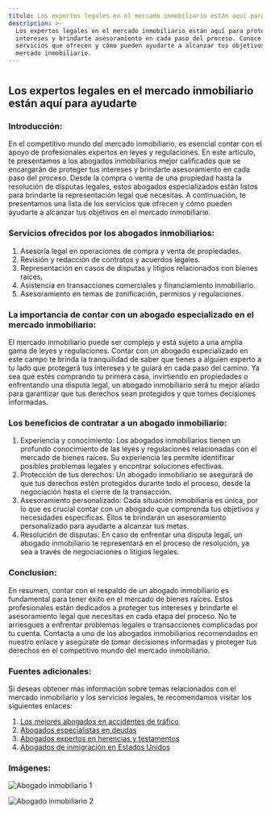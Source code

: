 ```yaml
---
titulo: Los expertos legales en el mercado inmobiliario están aquí para ayudarte
descripcion: >-
  Los expertos legales en el mercado inmobiliario están aquí para proteger tus
  intereses y brindarte asesoramiento en cada paso del proceso. Conoce los
  servicios que ofrecen y cómo pueden ayudarte a alcanzar tus objetivos en el
  mercado inmobiliario.
---
```


#

## Los expertos legales en el mercado inmobiliario están aquí para ayudarte

### Introducción:

En el competitivo mundo del mercado inmobiliario, es esencial contar con el apoyo de profesionales expertos en leyes y regulaciones. En este artículo, te presentamos a los abogados inmobiliarios mejor calificados que se encargarán de proteger tus intereses y brindarte asesoramiento en cada paso del proceso. Desde la compra o venta de una propiedad hasta la resolución de disputas legales, estos abogados especializados están listos para brindarte la representación legal que necesitas. A continuación, te presentamos una lista de los servicios que ofrecen y cómo pueden ayudarte a alcanzar tus objetivos en el mercado inmobiliario.

### Servicios ofrecidos por los abogados inmobiliarios:

1. Asesoría legal en operaciones de compra y venta de propiedades.
2. Revisión y redacción de contratos y acuerdos legales.
3. Representación en casos de disputas y litigios relacionados con bienes raíces.
4. Asistencia en transacciones comerciales y financiamiento inmobiliario.
5. Asesoramiento en temas de zonificación, permisos y regulaciones.

### La importancia de contar con un abogado especializado en el mercado inmobiliario:

El mercado inmobiliario puede ser complejo y está sujeto a una amplia gama de leyes y regulaciones. Contar con un abogado especializado en este campo te brinda la tranquilidad de saber que tienes a alguien experto a tu lado que protegerá tus intereses y te guiará en cada paso del camino. Ya sea que estés comprando tu primera casa, invirtiendo en propiedades o enfrentando una disputa legal, un abogado inmobiliario será tu mejor aliado para garantizar que tus derechos sean protegidos y que tomes decisiones informadas.

### Los beneficios de contratar a un abogado inmobiliario:

1. Experiencia y conocimiento: Los abogados inmobiliarios tienen un profundo conocimiento de las leyes y regulaciones relacionadas con el mercado de bienes raíces. Su experiencia les permite identificar posibles problemas legales y encontrar soluciones efectivas.
2. Protección de tus derechos: Un abogado inmobiliario se asegurará de que tus derechos estén protegidos durante todo el proceso, desde la negociación hasta el cierre de la transacción.
3. Asesoramiento personalizado: Cada situación inmobiliaria es única, por lo que es crucial contar con un abogado que comprenda tus objetivos y necesidades específicas. Ellos te brindarán un asesoramiento personalizado para ayudarte a alcanzar tus metas.
4. Resolución de disputas: En caso de enfrentar una disputa legal, un abogado inmobiliario te representará en el proceso de resolución, ya sea a través de negociaciones o litigios legales.

### Conclusion:

En resumen, contar con el respaldo de un abogado inmobiliario es fundamental para tener éxito en el mercado de bienes raíces. Estos profesionales están dedicados a proteger tus intereses y brindarte el asesoramiento legal que necesitas en cada etapa del proceso. No te arriesgues a enfrentar problemas legales o transacciones complicadas por tu cuenta. Contacta a uno de los abogados inmobiliarios recomendados en nuestro enlace y asegúrate de tomar decisiones informadas y proteger tus derechos en el competitivo mundo del mercado inmobiliario.

### Fuentes adicionales:

Si deseas obtener más información sobre temas relacionados con el mercado inmobiliario y los servicios legales, te recomendamos visitar los siguientes enlaces:





1. [Los mejores abogados en accidentes de tráfico](los-mejores-abogados-en-accidentes-de-trafico)
2. [Abogados especialistas en deudas](abogados-especialistas-en-deudas)
3. [Abogados expertos en herencias y testamentos](abogados-expertos-en-herencias-y-testamentos)
4. [Abogados de inmigración en Estados Unidos](abogados-de-inmigracion-en-estados-unidos)





### Imágenes:





![Abogado inmobiliario 1](./img/abogado-inmobiliario-1.webp)





![Abogado inmobiliario 2](./img/abogado-inmobiliario-2.webp)




